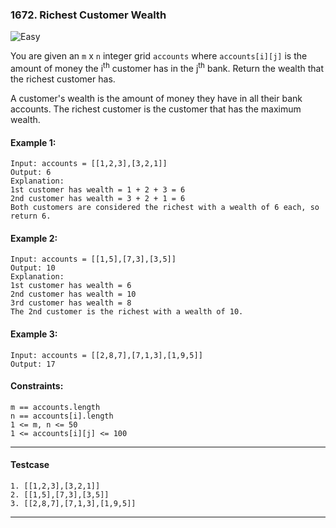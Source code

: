 ### 1672. Richest Customer Wealth

![Easy](https://img.shields.io/badge/easy-brightgreen?style=flat)

You are given an `m` x `n` integer grid `accounts` where `accounts[i][j]` is the amount of money the i<sup>th</sup> customer has in the j<sup>th</sup> bank. Return the wealth that the richest customer has.

A customer's wealth is the amount of money they have in all their bank accounts. The richest customer is the customer that has the maximum wealth.

#### Example 1:

```text
Input: accounts = [[1,2,3],[3,2,1]]
Output: 6
Explanation:
1st customer has wealth = 1 + 2 + 3 = 6
2nd customer has wealth = 3 + 2 + 1 = 6
Both customers are considered the richest with a wealth of 6 each, so return 6.
```

#### Example 2:

```text
Input: accounts = [[1,5],[7,3],[3,5]]
Output: 10
Explanation: 
1st customer has wealth = 6
2nd customer has wealth = 10 
3rd customer has wealth = 8
The 2nd customer is the richest with a wealth of 10.
```

#### Example 3:

```text
Input: accounts = [[2,8,7],[7,1,3],[1,9,5]]
Output: 17
```

#### Constraints:
```text
m == accounts.length
n == accounts[i].length
1 <= m, n <= 50
1 <= accounts[i][j] <= 100
```

<hr>

#### Testcase

```text
1. [[1,2,3],[3,2,1]]
2. [[1,5],[7,3],[3,5]]
3. [[2,8,7],[7,1,3],[1,9,5]]
```

<hr>